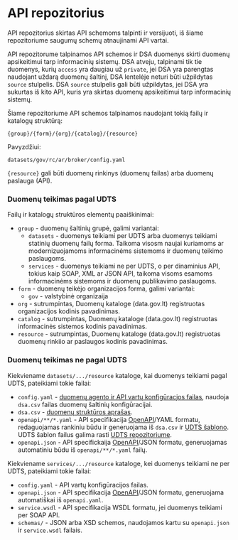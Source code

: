 # API repozitorius

API repozitorius skirtas API schemoms talpinti ir versijuoti, iš šiame
repozitoriume saugumų schemų atnaujinami API vartai.

API repozitorume talpinamos API schemos ir DSA duomenys skirti duomenų
apsikeitimui tarp informacinių sistemų. DSA atveju, talpinami tik tie duomenys,
kurių `access` yra daugiau už `private`, jei DSA yra parengtas naudojant uždarą
duomenų šaltinį, DSA lentelėje neturi būti užpildytas `source` stulpelis. DSA
`source` stulpelis gali būti užpildytas, jei DSA yra sukurtas iš kito API,
kuris yra skirtas duomenų apsikeitimui tarp informacinių sistemų.

Šiame repozitoriume API schemos talpinamos naudojant tokią failų ir katalogų
struktūrą:

    {group}/{form}/{org}/{catalog}/{resource}

Pavyzdžiui:

    datasets/gov/rc/ar/broker/config.yaml

`{resource}` gali būti duomenų rinkinys (duomenų failas) arba duomenų paslauga
(API).


### Duomenų teikimas pagal UDTS

Failų ir katalogų struktūros elementų paaiškinimai:

- `group` - duomenų šaltinių grupė, galimi variantai:
  - `datasets` - duomenys teikiami per UDTS arba duomenys teikiami statinių
    duomenų failų forma. Taikoma visosm naujai kuriamoms ar modernizuojamoms
    informacinėms sistemoms ir duomenų teikimo paslaugoms.
  - `services` - duomenys teikiami ne per UDTS, o per dinaminius API, tokius
    kaip SOAP, XML ar JSON API, taikoma visoms esamoms informacinėms sistemoms
    ir duomenų publikavimo paslaugoms.
- `form` - duomenų teikėjo organizacijos forma, galimi variantai:
  - `gov` - valstybinė organizaija
- `org` - sutrumpintas, Duomenų kataloge (data.gov.lt) registruotas
  organizacijos kodinis pavadinimas.
- `catalog` - sutrumpintas, Duomenų kataloge (data.gov.lt) registruotas
  informacinės sistemos kodinis pavadinimas.
- `resource` - sutrumpintas, Duomenų kataloge (data.gov.lt) registruotas
  duomenų rinkiio ar paslaugos kodinis pavadinimas.


### Duomenų teikimas ne pagal UDTS

Kiekviename `datasets/.../resource` kataloge, kai duomenys teikiami pagal UDTS,
pateikiami tokie failai:

- `config.yaml` - [duomenų agento ir API vartų konfigūracjos
  failas](https://atviriduomenys.readthedocs.io/spinta.html#konfiguravimas),
  naudoja `dsa.csv` failas duomenų šaltinių konfigūracijai.
- `dsa.csv` - [duomenų struktūros aprašas](https://ivpk.github.io/dsa/).
- `openapi/**/*.yaml` - API specifikacija
  [OpenAPI](https://spec.openapis.org/oas/latest.html)/YAML formatu,
  redaguojamas rankiniu būdu ir generuojama iš `dsa.csv` ir [UDTS
  šablono](https://ivpk.github.io/uapi/). UDTS šablon failus galima rasti [UDTS
  repozitoriume](https://github.com/ivpk/uapi).
- `openapi.json` - API specifickaija
  [OpenAPI](https://spec.openapis.org/oas/latest.html)/JSON formatu,
  generuojamas automatiniu būdu iš `openapi/**/*.yaml` failų.

Kiekviename `services/.../resource` kataloge, kei duomenys teikiami ne per
UDTS, pateikiami tokie failai:

- `config.yaml` - API vartų konfigūracijos failas.
- `openapi.json` - API specifikacija
  [OpenAPI](https://spec.openapis.org/oas/latest.html)/JSON formatu,
  generuojama automatiškai iš `openapi.yaml`.
- `service.wsdl` - API specifikacija WSDL formatu, jei duomenys teikiami per
  SOAP API.
- `schemas/` - JSON arba XSD schemos, naudojamos kartu su `openapi.json` ir
  `service.wsdl` failais.
